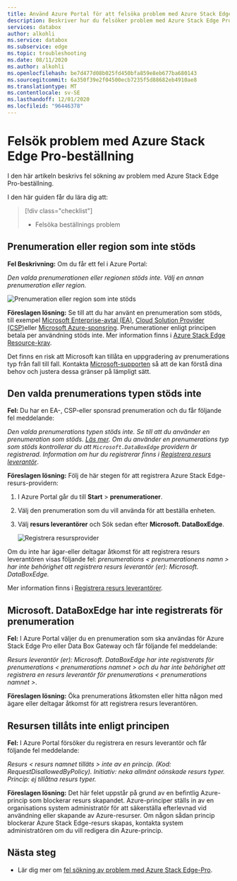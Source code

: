 ```yaml
---
title: Använd Azure Portal för att felsöka problem med Azure Stack Edge Pro-beställning | Microsoft Docs
description: Beskriver hur du felsöker problem med Azure Stack Edge Pro-beställning.
services: databox
author: alkohli
ms.service: databox
ms.subservice: edge
ms.topic: troubleshooting
ms.date: 08/11/2020
ms.author: alkohli
ms.openlocfilehash: be7d477d08b025fd450bfa859e8eb677ba680143
ms.sourcegitcommit: 6a350f39e2f04500ecb7235f5d88682eb4910ae8
ms.translationtype: MT
ms.contentlocale: sv-SE
ms.lasthandoff: 12/01/2020
ms.locfileid: "96446378"
---
```

# <a name="troubleshoot-your-azure-stack-edge-pro-ordering-issues"></a>Felsök problem med Azure Stack Edge Pro-beställning

I den här artikeln beskrivs fel sökning av problem med Azure Stack Edge Pro-beställning.

I den här guiden får du lära dig att:

> [!div class="checklist"]
>
> * Felsöka beställnings problem

## <a name="unsupported-subscription-or-region"></a>Prenumeration eller region som inte stöds

**Fel Beskrivning:** Om du får ett fel i Azure Portal:

*Den valda prenumerationen eller regionen stöds inte. Välj en annan prenumeration eller region.*

![Prenumeration eller region som inte stöds](media/azure-stack-edge-troubleshoot-ordering/azure-stack-edge-troubleshoot-ordering-01.png)

**Föreslagen lösning:**  Se till att du har använt en prenumeration som stöds, till exempel [Microsoft Enterprise-avtal (EA)](https://azure.microsoft.com/overview/sales-number/), [Cloud Solution Provider (CSP)](/partner-center/azure-plan-lp)eller [Microsoft Azure-sponsring](https://azure.microsoft.com/offers/ms-azr-0036p/). Prenumerationer enligt principen betala per användning stöds inte. Mer information finns i [Azure Stack Edge Resource-krav](azure-stack-edge-deploy-prep.md#prerequisites).

Det finns en risk att Microsoft kan tillåta en uppgradering av prenumerations typ från fall till fall. Kontakta [Microsoft-supporten](https://azure.microsoft.com/support/options/) så att de kan förstå dina behov och justera dessa gränser på lämpligt sätt.

## <a name="selected-subscription-type-not-supported"></a>Den valda prenumerations typen stöds inte

**Fel:** Du har en EA-, CSP-eller sponsrad prenumeration och du får följande fel meddelande:

*Den valda prenumerations typen stöds inte. Se till att du använder en prenumeration som stöds. [Läs mer](azure-stack-edge-deploy-prep.md#prerequisites). Om du använder en prenumerations typ som stöds kontrollerar du att `Microsoft.DataBoxEdge` providern är registrerad. Information om hur du registrerar finns i [Registrera resurs leverantör](azure-stack-edge-manage-access-power-connectivity-mode.md#register-resource-providers)*.

**Föreslagen lösning:** Följ de här stegen för att registrera Azure Stack Edge-resurs-providern:

1. I Azure Portal går du till **Start**  >  **prenumerationer**.

2. Välj den prenumeration som du vill använda för att beställa enheten.

3. Välj **resurs leverantörer** och Sök sedan efter **Microsoft. DataBoxEdge**.

    ![Registrera resursprovider](media/azure-stack-edge-troubleshoot-ordering/azure-stack-edge-troubleshoot-ordering-02.png)

Om du inte har ägar-eller deltagar åtkomst för att registrera resurs leverantören visas följande fel: *prenumerations &lt; prenumerationens namn &gt; har inte behörighet att registrera resurs leverantör (er): Microsoft. DataBoxEdge.*

Mer information finns i [Registrera resurs leverantörer](azure-stack-edge-manage-access-power-connectivity-mode.md#register-resource-providers).

## <a name="microsoftdataboxedge-not-registered-for-subscription"></a>Microsoft. DataBoxEdge har inte registrerats för prenumeration

**Fel:** I Azure Portal väljer du en prenumeration som ska användas för Azure Stack Edge Pro eller Data Box Gateway och får följande fel meddelande:

*Resurs leverantör (er): Microsoft. DataBoxEdge har inte registrerats för prenumerations &lt; prenumerations namnet &gt; och du har inte behörighet att registrera en resurs leverantör för prenumerations &lt; prenumerations namnet &gt;*.

**Föreslagen lösning:** Öka prenumerations åtkomsten eller hitta någon med ägare eller deltagar åtkomst för att registrera resurs leverantören.

## <a name="resource-disallowed-by-policy"></a>Resursen tillåts inte enligt principen

**Fel:** I Azure Portal försöker du registrera en resurs leverantör och får följande fel meddelande:

*Resurs &lt; resurs namnet tilläts &gt; inte av en princip. (Kod: RequestDisallowedByPolicy). Initiativ: neka allmänt oönskade resurs typer. Princip: ej tillåtna resurs typer.*

**Föreslagen lösning:** Det här felet uppstår på grund av en befintlig Azure-princip som blockerar resurs skapandet. Azure-principer ställs in av en organisations system administratör för att säkerställa efterlevnad vid användning eller skapande av Azure-resurser. Om någon sådan princip blockerar Azure Stack Edge-resurs skapas, kontakta system administratören om du vill redigera din Azure-princip.

## <a name="next-steps"></a>Nästa steg

* Lär dig mer om [fel sökning av problem med Azure Stack Edge-Pro](azure-stack-edge-troubleshoot.md).